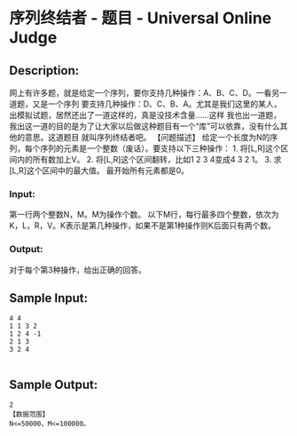 # 序列终结者 - 题目 - Universal Online Judge

## Description: 

网上有许多题，就是给定一个序列，要你支持几种操作：A、B、C、D。一看另一道题，又是一个序列 要支持几种操作：D、C、B、A。尤其是我们这里的某人，出模拟试题，居然还出了一道这样的，真是没技术含量……这样 我也出一道题，我出这一道的目的是为了让大家以后做这种题目有一个“库”可以依靠，没有什么其他的意思。这道题目 就叫序列终结者吧。 【问题描述】 给定一个长度为N的序列，每个序列的元素是一个整数（废话）。要支持以下三种操作： 1. 将[L,R]这个区间内的所有数加上V。 2. 将[L,R]这个区间翻转，比如1 2 3 4变成4 3 2 1。 3. 求[L,R]这个区间中的最大值。 最开始所有元素都是0。

### Input: 

第一行两个整数N，M。M为操作个数。 以下M行，每行最多四个整数，依次为K，L，R，V。K表示是第几种操作，如果不是第1种操作则K后面只有两个数。

### Output: 

对于每个第3种操作，给出正确的回答。


## Sample Input: 
```
4 4
1 1 3 2
1 2 4 -1
2 1 3
3 2 4


```

## Sample Output: 
```
2
【数据范围】
N<=50000，M<=100000。


```
